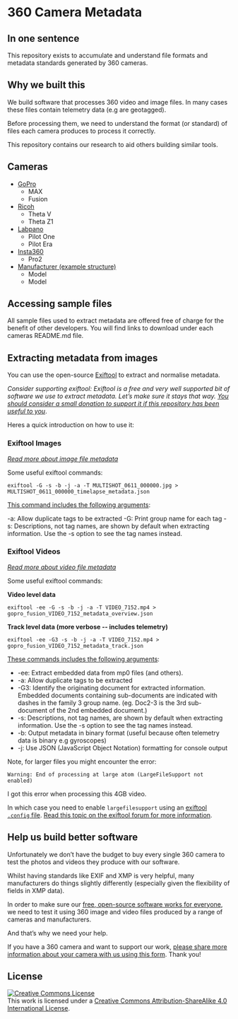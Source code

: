 # 360 Camera Metadata

## In one sentence

This repository exists to accumulate and understand file formats and metadata standards generated by 360 cameras.

## Why we built this

We build software that processes 360 video and image files. In many cases these files contain telemetry data (e.g are geotagged).

Before processing them, we need to understand the format (or standard) of files each camera produces to process it correctly.

This repository contains our research to aid others building similar tools.

## Cameras

* [GoPro](/gopro/README.md)
	- MAX
	- Fusion
* [Ricoh](/ricoh/README.md)
	- Theta V
	- Theta Z1
* [Labpano](/labpano/README.md)
	- Pilot One
	- Pilot Era
* [Insta360](/insta360/README.md)
	- Pro2
* [Manufacturer (example structure)](/maufacturer/README.md)
	- Model
	- Model

## Accessing sample files

All sample files used to extract metadata are offered free of charge for the benefit of other developers. You will find links to download under each cameras README.md file.

## Extracting metadata from images

You can use the open-source [Exiftool](https://exiftool.org/) to extract and normalise metadata.

_Consider supporting exiftool: Exiftool is a free and very well supported bit of software we use to extract metadata. Let’s make sure it stays that way. [You should consider a small donation to support it if this repository has been useful to you](https://exiftool.org/#donate)_.

Heres a quick introduction on how to use it:

### Exiftool Images

_[Read more about image file metadata](https://www.trekview.org/blog/2020/metadata-exif-xmp-360-photo-files/)_

Some useful exiftool commands:

```
exiftool -G -s -b -j -a -T MULTISHOT_0611_000000.jpg > MULTISHOT_0611_000000_timelapse_metadata.json
```

[This command includes the following arguments](https://exiftool.org/exiftool_pod.html):

-a: Allow duplicate tags to be extracted
-G: Print group name for each tag
-s: Descriptions, not tag names, are shown by default when extracting information. Use the -s option to see the tag names instead.

### Exiftool Videos

_[Read more about video file metadata](https://www.trekview.org/blog/2020/metadata-exif-xmp-360-video-files/)_

Some useful exiftool commands:

**Video level data**

```
exiftool -ee -G -s -b -j -a -T VIDEO_7152.mp4 > gopro_fusion_VIDEO_7152_metadata_overview.json
```

**Track level data (more verbose -- includes telemetry)**

```
exiftool -ee -G3 -s -b -j -a -T VIDEO_7152.mp4 > gopro_fusion_VIDEO_7152_metadata_track.json
```

[These commands includes the following arguments](https://exiftool.org/exiftool_pod.html):

* -ee: Extract embedded data from mp0 files (and others).
* -a: Allow duplicate tags to be extracted
* -G3: Identify the originating document for extracted information. Embedded documents containing sub-documents are indicated with dashes in the family 3 group name. (eg. Doc2-3 is the 3rd sub-document of the 2nd embedded document.)
* -s: Descriptions, not tag names, are shown by default when extracting information. Use the -s option to see the tag names instead.
* -b: Output metadata in binary format (useful because often telemetry data is binary e.g gyroscopes)
* -j: Use JSON (JavaScript Object Notation) formatting for console output

Note, for larger files you might encounter the error:

```
Warning: End of processing at large atom (LargeFileSupport not enabled)
```

I got this error when processing this 4GB video.

In which case you need to enable `largefilesupport` using an [exiftool `.config` file](https://exiftool.org/config.html). [Read this topic on the exiftool forum for more information](https://exiftool.org/forum/index.php?topic=3916.0).

## Help us build better software

Unfortunately we don’t have the budget to buy every single 360 camera to test the photos and videos they produce with our software.

Whilst having standards like EXIF and XMP is very helpful, many manufacturers do things slightly differently (especially given the flexibility of fields in XMP data).

In order to make sure our [free, open-source software works for everyone](https://github.com/trek-view/), we need to test it using 360 image and video files produced by a range of cameras and manufacturers.

And that’s why we need your help.

If you have a 360 camera and want to support our work, [please share more information about your camera with us using this form](https://docs.google.com/forms/d/e/1FAIpQLScgOk1W5jpyrQuDF5FuKqUpKK0EIpSlokckZd3OB-r_ZOjZmQ/viewform). Thank you!

## License

<a rel="license" href="http://creativecommons.org/licenses/by-sa/4.0/"><img alt="Creative Commons License" style="border-width:0" src="https://i.creativecommons.org/l/by-sa/4.0/88x31.png" /></a><br />This work is licensed under a <a rel="license" href="http://creativecommons.org/licenses/by-sa/4.0/">Creative Commons Attribution-ShareAlike 4.0 International License</a>.